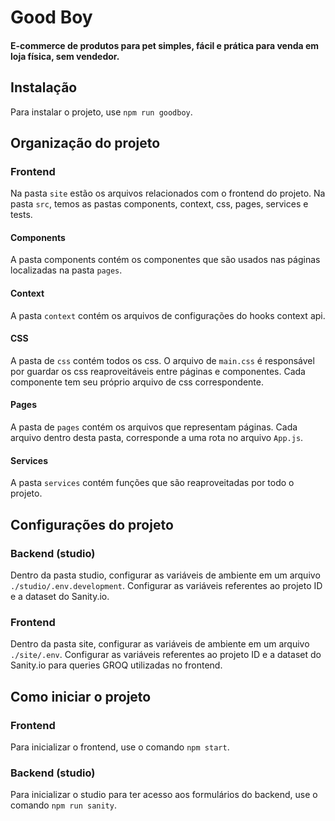 # Good Boy

#### E-commerce de produtos para pet simples, fácil e prática para venda em loja física, sem vendedor.
## Instalação
Para instalar o projeto, use ``` npm run goodboy ```.

## Organização do projeto
### Frontend
Na pasta ``` site ``` estão os arquivos relacionados com o frontend do projeto. Na pasta ``` src ```, temos as pastas components, context, css, pages, services e tests.
#### Components
A pasta components contém os componentes que são usados nas páginas localizadas na pasta ``` pages ```.

#### Context
A pasta ``` context ``` contém os arquivos de configurações do hooks context api.

#### CSS
A pasta de ``` css ``` contém todos os css. O arquivo de ``` main.css ``` é responsável por guardar os css reaproveitáveis entre páginas e componentes. Cada componente tem seu próprio arquivo de css correspondente.

#### Pages
A pasta de ``` pages ``` contém os arquivos que representam páginas. Cada arquivo dentro desta pasta, corresponde a uma rota no arquivo ``` App.js ```.

#### Services
A pasta ``` services ``` contém funções que são reaproveitadas por todo o projeto.

## Configurações do projeto
### Backend (studio)
Dentro da pasta studio, configurar as variáveis de ambiente em um arquivo ``` ./studio/.env.development ```. Configurar as variáveis referentes ao projeto ID e a dataset do Sanity.io.
### Frontend
Dentro da pasta site, configurar as variáveis de ambiente em um arquivo ``` ./site/.env ```. Configurar as variáveis referentes ao projeto ID e a dataset do Sanity.io para queries GROQ utilizadas no frontend.

## Como iniciar o projeto
### Frontend
Para inicializar o frontend, use o comando ``` npm start ```.
### Backend (studio)
Para inicializar o studio para ter acesso aos formulários do backend, use o comando ``` npm run sanity ```.
